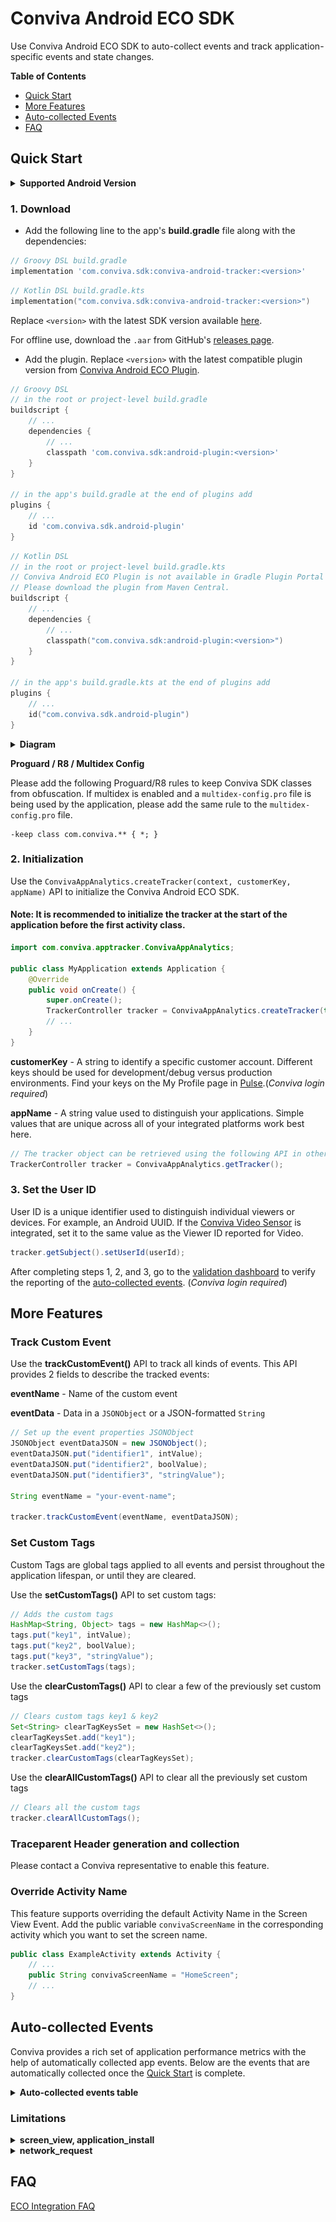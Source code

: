 # Conviva Android ECO SDK

Use Conviva Android ECO SDK to auto-collect events and track application-specific events and state changes.

**Table of Contents**
- [Quick Start](#quick-start)
- [More Features](#more-features)
- [Auto-collected Events](#auto-collected-events)
- [FAQ](#faq)

## Quick Start

<details>
<summary><b>Supported Android Version</b></summary>
Target SDK version: Android 14 (API level 34)

Minimum SDK version: Android 5.0 (API level 21)
</details>

### 1. Download

- Add the following line to the app's **build.gradle** file along with the dependencies:

```groovy
// Groovy DSL build.gradle
implementation 'com.conviva.sdk:conviva-android-tracker:<version>'
```
```kotlin
// Kotlin DSL build.gradle.kts
implementation("com.conviva.sdk:conviva-android-tracker:<version>")
```

Replace `<version>` with the latest SDK version available [here](https://github.com/Conviva/conviva-android-appanalytics/releases).

For offline use, download the `.aar` from GitHub's [releases page](https://github.com/Conviva/conviva-android-appanalytics/releases).

- Add the plugin. Replace `<version>` with the latest compatible plugin version from [Conviva Android ECO Plugin](https://github.com/Conviva/conviva-android-plugin).

```groovy
// Groovy DSL
// in the root or project-level build.gradle
buildscript {
    // ...
    dependencies {
        // ...
        classpath 'com.conviva.sdk:android-plugin:<version>'
    }
}

// in the app's build.gradle at the end of plugins add
plugins {
    // ...
    id 'com.conviva.sdk.android-plugin'
}
```
```kotlin
// Kotlin DSL
// in the root or project-level build.gradle.kts
// Conviva Android ECO Plugin is not available in Gradle Plugin Portal yet.
// Please download the plugin from Maven Central.
buildscript {
    // ...
    dependencies {
        // ...
        classpath("com.conviva.sdk:android-plugin:<version>")
    }
}

// in the app's build.gradle.kts at the end of plugins add
plugins {
    // ...
    id("com.conviva.sdk.android-plugin")
}
```

<details>
<summary><b>Diagram</b></summary>

![Plugin diagram](android_diagram.jpg)

</details>

**Proguard / R8 / Multidex Config**

Please add the following Proguard/R8 rules to keep Conviva SDK classes from obfuscation. If multidex is enabled and a `multidex-config.pro` file is being used by the application, please add the same rule to the `multidex-config.pro` file.


```plaintext
-keep class com.conviva.** { *; }
```

### 2. Initialization

Use the `ConvivaAppAnalytics.createTracker(context, customerKey, appName)` API to initialize the Conviva Android ECO SDK.

#### Note: It is recommended to initialize the tracker at the start of the application before the first activity class.

```java
import com.conviva.apptracker.ConvivaAppAnalytics;

public class MyApplication extends Application {
    @Override
    public void onCreate() {
        super.onCreate();
        TrackerController tracker = ConvivaAppAnalytics.createTracker(this, customerKey, appName);
        // ...
    }
}
```
**customerKey** - A string to identify a specific customer account. Different keys should be used for development/debug versus production environments. Find your keys on the My Profile page in [Pulse](https://pulse.conviva.com/app/profile/applications).(_Conviva login required_)

**appName** - A string value used to distinguish your applications. Simple values that are unique across all of your integrated platforms work best here.

```java
// The tracker object can be retrieved using the following API in other classes after initialization.
TrackerController tracker = ConvivaAppAnalytics.getTracker();
```

### 3. Set the User ID
User ID is a unique identifier used to distinguish individual viewers or devices. For example, an Android UUID. If the [Conviva Video Sensor](https://github.com/Conviva/conviva-android-coresdk) is integrated, set it to the same value as the Viewer ID reported for Video.

```java
tracker.getSubject().setUserId(userId);
```

After completing steps 1, 2, and 3, go to the [validation dashboard](https://pulse.conviva.com/app/appmanager/ecoIntegration/validation) to verify the reporting of the [auto-collected events](#auto-collected-events). (_Conviva login required_)

## More Features
### Track Custom Event

Use the **trackCustomEvent()** API to track all kinds of events. This API provides 2 fields to describe the tracked events:

**eventName** - Name of the custom event

**eventData** - Data in a `JSONObject` or a JSON-formatted `String`

```java
// Set up the event properties JSONObject
JSONObject eventDataJSON = new JSONObject();
eventDataJSON.put("identifier1", intValue);
eventDataJSON.put("identifier2", boolValue);
eventDataJSON.put("identifier3", "stringValue");

String eventName = "your-event-name";

tracker.trackCustomEvent(eventName, eventDataJSON);
```

### Set Custom Tags
Custom Tags are global tags applied to all events and persist throughout the application lifespan, or until they are cleared.

Use the **setCustomTags()** API to set custom tags:
```java
// Adds the custom tags
HashMap<String, Object> tags = new HashMap<>();
tags.put("key1", intValue);
tags.put("key2", boolValue);
tags.put("key3", "stringValue");
tracker.setCustomTags(tags);
```

Use the **clearCustomTags()** API to clear a few of the previously set custom tags
```java
// Clears custom tags key1 & key2
Set<String> clearTagKeysSet = new HashSet<>();
clearTagKeysSet.add("key1");
clearTagKeysSet.add("key2");
tracker.clearCustomTags(clearTagKeysSet);
```

Use the **clearAllCustomTags()** API to clear all the previously set custom tags

```java
// Clears all the custom tags
tracker.clearAllCustomTags();
```

### Traceparent Header generation and collection

Please contact a Conviva representative to enable this feature.

### Override Activity Name

This feature supports overriding the default Activity Name in the Screen View Event. Add the public variable `convivaScreenName` in the corresponding activity which you want to set the screen name.

```java
public class ExampleActivity extends Activity {
    // ...
    public String convivaScreenName = "HomeScreen";
    // ...
}
```

## Auto-collected Events

Conviva provides a rich set of application performance metrics with the help of automatically collected app events. Below are the events that are automatically collected once the [Quick Start](#quick-start) is complete.

<details>

<summary><b>Auto-collected events table</b></summary>

| Event | Occurrence |
| --- | --- |
| network\_request | After receiving the network request response. [Refer limitations](#limitations). _Collected by plugin._ |
| screen\_view | When the screen is interacted with on either first launch or relaunch. [Refer limitations](#limitations). _Collected by plugin._ |
| application\_error | When an error occurs in the application |
| button\_click | On the button click callback (works with both Clickable Views and Clickable Modifiers in compose). _Collected by plugin._ |
| application\_background | When the application is taken to the background |
| application\_foreground | When the application is taken to the foreground |
| application\_install | When the application is launched for the first time after it's installed. (It's not the exact installed time.) [Refer limitations](#limitations). |
| deep\_link\_received | On opening an application using the UTM URL. _Collected by plugin._ |
| anr\_start | Timer starts for the response from the main thread. If it takes more than 4 seconds, _anr\_start_ event is triggered. |
| anr\_end | If the SDK gets a response after triggering _anr\_start_, then _anr\_end_ is dispatched. |
| conviva\_fragment\_view | Whenever a fragment transaction commits. _Collected by plugin._ |
| conviva\_compose\_view | Whenever a destination change occurs in the NavController of the ComposeNavigation. _Collected by plugin._ |

To learn about the default metrics for analyzing the native and web applications performance, such as App Crashes, Avg Screen Load Time, and Page Loads, refer to the [App Experience Metrics](https://pulse.conviva.com/learning-center/content/eco/eco_metrics.html) page in the Learning Center.

</details>

### Limitations

<details>
  <summary><b>screen_view, application_install</b></summary>

  Auto-collection of **screen_view** and **application_install** events is temporarily affected due to controlled ingestion by Conviva.
  This impact occurs only during the first fresh launch after an app install or clear-data. It is valid only until the Conviva Remote Config becomes available and will no longer persist in subsequent launches.

</details>

<details>
  <summary><b>network_request</b></summary>
  This feature supports OkHttp, Retrofit, HTTPSUrlConnection, HTTPUrlConnection (tracking URL.getContent() and URL.getStream() are not supported).

  **Request and Response Body Collection:**

  Collected only when:
  - Size is < 10KB and content-length is available.
  - Content-type is `"json"` or `"text/plain"`.
  - Data is a `JSONObject`, nested `JSONObject`, or `JSONArray`.

 **Request and Response Header Collection:**

 Collected only when:
 - Data is a `JSONObject` (Nested `JSONObject` and `JSONArray` are not yet supported).
 - The server is provisioned with `"Access-Control-Expose-Headers:"`.

</details>

## FAQ

[ECO Integration FAQ](https://pulse.conviva.com/learning-center/content/sensor_developer_center/tools/eco_integration/eco_integration_faq.htm)

